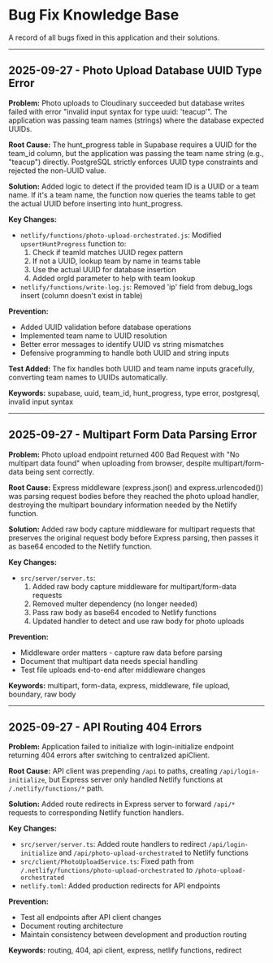 # Bug Fix Knowledge Base
A record of all bugs fixed in this application and their solutions.

---

## 2025-09-27 - Photo Upload Database UUID Type Error

**Problem:** Photo uploads to Cloudinary succeeded but database writes failed with error "invalid input syntax for type uuid: 'teacup'". The application was passing team names (strings) where the database expected UUIDs.

**Root Cause:** The hunt_progress table in Supabase requires a UUID for the team_id column, but the application was passing the team name string (e.g., "teacup") directly. PostgreSQL strictly enforces UUID type constraints and rejected the non-UUID value.

**Solution:** Added logic to detect if the provided team ID is a UUID or a team name. If it's a team name, the function now queries the teams table to get the actual UUID before inserting into hunt_progress.

**Key Changes:**
- `netlify/functions/photo-upload-orchestrated.js`: Modified `upsertHuntProgress` function to:
  1. Check if teamId matches UUID regex pattern
  2. If not a UUID, lookup team by name in teams table
  3. Use the actual UUID for database insertion
  4. Added orgId parameter to help with team lookup
- `netlify/functions/write-log.js`: Removed 'ip' field from debug_logs insert (column doesn't exist in table)

**Prevention:**
- Added UUID validation before database operations
- Implemented team name to UUID resolution
- Better error messages to identify UUID vs string mismatches
- Defensive programming to handle both UUID and string inputs

**Test Added:** The fix handles both UUID and team name inputs gracefully, converting team names to UUIDs automatically.

**Keywords:** supabase, uuid, team_id, hunt_progress, type error, postgresql, invalid input syntax

---

## 2025-09-27 - Multipart Form Data Parsing Error

**Problem:** Photo upload endpoint returned 400 Bad Request with "No multipart data found" when uploading from browser, despite multipart/form-data being sent correctly.

**Root Cause:** Express middleware (express.json() and express.urlencoded()) was parsing request bodies before they reached the photo upload handler, destroying the multipart boundary information needed by the Netlify function.

**Solution:** Added raw body capture middleware for multipart requests that preserves the original request body before Express parsing, then passes it as base64 encoded to the Netlify function.

**Key Changes:**
- `src/server/server.ts`:
  1. Added raw body capture middleware for multipart/form-data requests
  2. Removed multer dependency (no longer needed)
  3. Pass raw body as base64 encoded to Netlify functions
  4. Updated handler to detect and use raw body for photo uploads

**Prevention:**
- Middleware order matters - capture raw data before parsing
- Document that multipart data needs special handling
- Test file uploads end-to-end after middleware changes

**Keywords:** multipart, form-data, express, middleware, file upload, boundary, raw body

---

## 2025-09-27 - API Routing 404 Errors

**Problem:** Application failed to initialize with login-initialize endpoint returning 404 errors after switching to centralized apiClient.

**Root Cause:** API client was prepending `/api` to paths, creating `/api/login-initialize`, but Express server only handled Netlify functions at `/.netlify/functions/*` path.

**Solution:** Added route redirects in Express server to forward `/api/*` requests to corresponding Netlify function handlers.

**Key Changes:**
- `src/server/server.ts`: Added route handlers to redirect `/api/login-initialize` and `/api/photo-upload-orchestrated` to Netlify functions
- `src/client/PhotoUploadService.ts`: Fixed path from `/.netlify/functions/photo-upload-orchestrated` to `/photo-upload-orchestrated`
- `netlify.toml`: Added production redirects for API endpoints

**Prevention:**
- Test all endpoints after API client changes
- Document routing architecture
- Maintain consistency between development and production routing

**Keywords:** routing, 404, api client, express, netlify functions, redirect